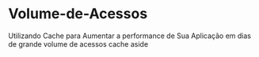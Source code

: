# Volume-de-Acessos
Utilizando Cache para Aumentar a performance de Sua Aplicação em dias de grande volume de acessos cache aside
